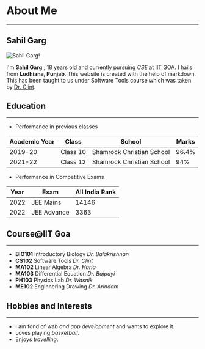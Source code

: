 # About Me

***

## Sahil Garg 


![Sahil Garg!](https://github.com/sahilgarg07/sahilgarg07.github.io/raw/main/IMG_3719.png)


I'm **Sahil Garg** , 18 years old and currently pursuing *CSE* at [IIT GOA](https://iitgoa.ac.in/). I hails from **Ludhiana, Punjab**. This website is created with the help of markdown. This has been taught to us under Software Tools course which was taken by [Dr. Clint](https://clintpgeorge.github.io/). 


## Education

***

- Performance in previous classes

| Academic Year | Class    | School                   | Marks |
| --------      |----------| -------------------------| ------|
| 2019-20       | Class 10 | Shamrock Christian School| 96.4% |
| 2021-22       | Class 12 | Shamrock Christian School| 94%   |

- Performance in Competitive Exams

| Year    | Exam        | All India Rank |
| --------|-------------| ---------------| 
| 2022    | JEE Mains   | 14146          | 
| 2022    | JEE Advance | 3363           | 

## Course@IIT Goa

*** 

- **BIO101** Introductory Biology *Dr. Balakrishnan*
- **CS102** Software Tools        *Dr. Clint*
- **MA102** Linear Algebra        *Dr. Haria*
- **MA103** Differential Equation *Dr. Bajpayi*
- **PH103** Physics Lab           *Dr. Wasnik*
- **ME102** Enginnering Drawing   *Dr. Arindam*

## Hobbies and Interests

*** 

- I am fond of *web and app development* and wants to explore it.
- Loves playing *basketball*.
- Enjoys *travelling*.






